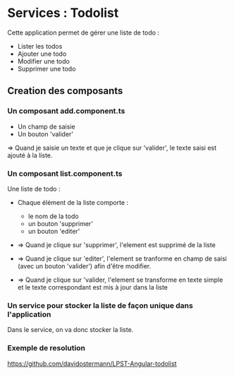 # Services : Todolist

Cette application permet de gérer une liste de todo :

- Lister les todos
- Ajouter une todo
- Modifier une todo
- Supprimer une todo

## Creation des composants

### Un composant add.component.ts

* Un champ de saisie
* Un bouton 'valider' 

=> Quand je saisie un texte et que je clique sur 'valider', le texte saisi est ajouté à la liste.

### Un composant list.component.ts

Une liste de todo :

  * Chaque élément de la liste comporte :

    - le nom de la todo
    - un bouton 'supprimer'
    - un bouton 'editer'

* => Quand je clique sur 'supprimer', l'element est supprimé de la liste
* => Quand je clique sur 'editer', l'element se tranforme en champ de saisi (avec un bouton 'valider') afin d'être modifier.
* => Quand je clique sur 'valider, l'element se transforme en texte simple et le texte correspondant est mis à jour dans la liste

### Un service pour stocker la liste de façon unique dans l'application

Dans le service, on va donc stocker la liste.

### Exemple de resolution

https://github.com/davidostermann/LPST-Angular-todolist